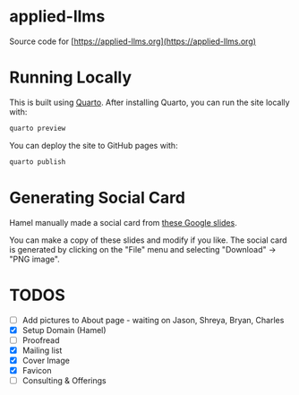 # applied-llms
Source code for [https://applied-llms.org](https://applied-llms.org)

# Running Locally

This is built using [Quarto](https://quarto.org/).  After installing Quarto, you can run the site locally with:

```bash
quarto preview 
```

You can deploy the site to GitHub pages with:

```bash
quarto publish
```

# Generating Social Card

Hamel manually made a social card from [these Google slides](https://docs.google.com/presentation/d/1PQ_16_ljMCitLu99mOllhrUeTpx95WLrUh8HsRu3Lkg/edit?usp=sharing).

You can make a copy of these slides and modify if you like.  The social card is generated by clicking on the "File" menu and selecting "Download" -> "PNG image".

# TODOS

- [ ] Add pictures to About page - waiting on Jason, Shreya, Bryan, Charles
- [x] Setup Domain (Hamel)
- [ ] Proofread
- [x] Mailing list
- [x] Cover Image
- [x] Favicon
- [ ] Consulting & Offerings
